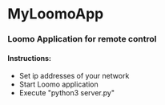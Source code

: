 # MyLoomoApp

### Loomo Application for remote control

#### Instructions:
* Set ip addresses of your network
* Start Loomo application
* Execute "python3 server.py"
  
